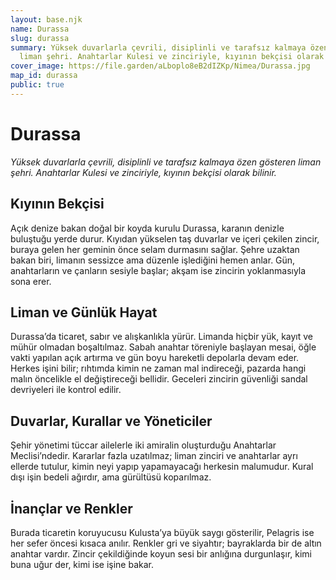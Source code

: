 ```yaml
---
layout: base.njk
name: Durassa
slug: durassa
summary: Yüksek duvarlarla çevrili, disiplinli ve tarafsız kalmaya özen gösteren
  liman şehri. Anahtarlar Kulesi ve zinciriyle, kıyının bekçisi olarak bilinir.
cover_image: https://file.garden/aLboplo8eB2dIZKp/Nimea/Durassa.jpg
map_id: durassa
public: true
---
```

# **Durassa**

*Yüksek duvarlarla çevrili, disiplinli ve tarafsız kalmaya özen gösteren liman şehri. Anahtarlar Kulesi ve zinciriyle, kıyının bekçisi olarak bilinir.*


## **Kıyının Bekçisi**

Açık denize bakan doğal bir koyda kurulu Durassa, karanın denizle buluştuğu yerde durur. Kıyıdan yükselen taş duvarlar ve içeri çekilen zincir, buraya gelen her geminin önce selam durmasını sağlar. Şehre uzaktan bakan biri, limanın sessizce ama düzenle işlediğini hemen anlar. Gün, anahtarların ve çanların sesiyle başlar; akşam ise zincirin yoklanmasıyla sona erer.

## **Liman ve Günlük Hayat**

Durassa’da ticaret, sabır ve alışkanlıkla yürür. Limanda hiçbir yük, kayıt ve mühür olmadan boşaltılmaz. Sabah anahtar töreniyle başlayan mesai, öğle vakti yapılan açık artırma ve gün boyu hareketli depolarla devam eder. Herkes işini bilir; rıhtımda kimin ne zaman mal indireceği, pazarda hangi malın öncelikle el değiştireceği bellidir. Geceleri zincirin güvenliği sandal devriyeleri ile kontrol edilir.

## **Duvarlar, Kurallar ve Yöneticiler**

Şehir yönetimi tüccar ailelerle iki amiralin oluşturduğu Anahtarlar Meclisi’ndedir. Kararlar fazla uzatılmaz; liman zinciri ve anahtarlar ayrı ellerde tutulur, kimin neyi yapıp yapamayacağı herkesin malumudur. Kural dışı işin bedeli ağırdır, ama gürültüsü koparılmaz.

## **İnançlar ve Renkler**

Burada ticaretin koruyucusu  Kulusta’ya büyük saygı gösterilir, Pelagris ise her sefer öncesi kısaca anılır. Renkler gri ve siyahtır; bayraklarda bir de altın anahtar vardır. Zincir çekildiğinde koyun sesi bir anlığına durgunlaşır, kimi buna uğur der, kimi ise işine bakar.
